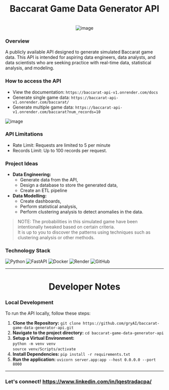 <div align="center">
  <h1>Baccarat Game Data Generator API</h1>
</div>
<br>
<div align="center">
  <img src="https://github.com/user-attachments/assets/913a2640-90e5-4938-9b2c-acff651fbb4d" alt="image">
</div>

### Overview
A publicly available API designed to generate simulated Baccarat game data. This API is intended for aspiring data engineers, data analysts, and data scientists who are seeking practice with real-time data, statistical analysis, and modeling.



### How to access the API
- View the documentation: `https://baccarat-api-v1.onrender.com/docs`
- Generate single game data: `https://baccarat-api-v1.onrender.com/baccarat/`
- Generate multiple game data: `https://baccarat-api-v1.onrender.com/baccarat?num_records=10`

![image](https://github.com/user-attachments/assets/ae66a938-8897-44c8-8eb9-7c14ada71973)


### API Limitations
- Rate Limit: Requests are limited to 5 per minute
- Records Limit: Up to 100 records per request.


### Project Ideas
- **Data Engineering:**
  - Generate data from the API,
  - Design a database to store the generated data,
  - Create an ETL pipeline
- **Data Modelling:**
  - Create dashboards,
  - Perform statistical analysis,
  - Perform clustering analysis to detect anomalies in the data.
> NOTE: The probabilities in this simulated game have been intentionally tweaked based on certain criteria.<br>It is up to you to discover the patterns using techniques such as clustering analysis or other methods.
### Technology Stack
![Python](https://img.shields.io/badge/python-3670A0?style=for-the-badge&logo=python&logoColor=ffdd54)
![FastAPI](https://img.shields.io/badge/FastAPI-005571?style=for-the-badge&logo=fastapi)
![Docker](https://img.shields.io/badge/docker-%230db7ed.svg?style=for-the-badge&logo=docker&logoColor=white)
![Render](https://img.shields.io/badge/Render-%46E3B7.svg?style=for-the-badge&logo=render&logoColor=white)
![GitHub](https://img.shields.io/badge/github-%23121011.svg?style=for-the-badge&logo=github&logoColor=white)

--------------------------------------------------

<div align="center">
  <h1>Developer Notes</h1>
</div>

### Local Development
To run the API locally, follow these steps:
1. **Clone the Repository:**
   `git clone https://github.com/gryAI/baccarat-game-data-generator-api.git`
2. **Navigate to the project directory:**
   `cd baccarat-game-data-generator-api`
3. **Setup a Virtual Environment:**<br>
    `python -m venv venv` <br>
    `source venv/Scripts/activate`
 4. **Install Dependencies:** `pip install -r requirements.txt`
 5. **Run the application:** `uvicorn server.app:app --host 0.0.0.0 --port 8000`

--------------------------------------------------
### Let's connect! https://www.linkedin.com/in/lqestradacpa/
    
